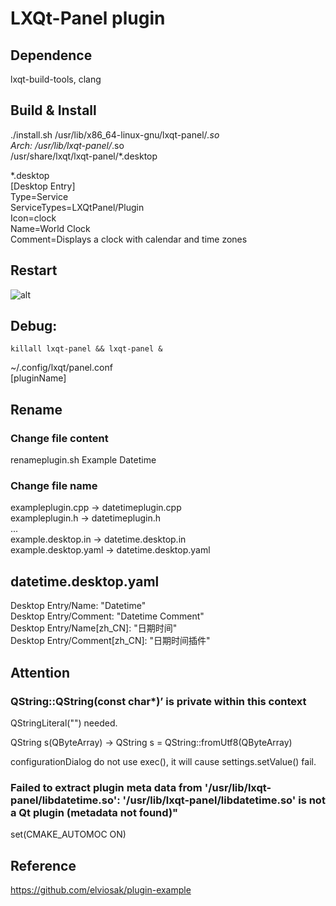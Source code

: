 # LXQt-Panel plugin

## Dependence
lxqt-build-tools, clang  

## Build & Install
./install.sh
/usr/lib/x86_64-linux-gnu/lxqt-panel/*.so  
Arch: /usr/lib/lxqt-panel/*.so  
/usr/share/lxqt/lxqt-panel/*.desktop  

*.desktop  
[Desktop Entry]  
Type=Service  
ServiceTypes=LXQtPanel/Plugin  
Icon=clock  
Name=World Clock  
Comment=Displays a clock with calendar and time zones

## Restart
![alt](lxqt-panel_restart.jpg)  
## Debug: 
`killall lxqt-panel && lxqt-panel &`  

~/.config/lxqt/panel.conf  
[pluginName]

## Rename
### Change file content
renameplugin.sh Example Datetime  
### Change file name
exampleplugin.cpp → datetimeplugin.cpp  
exampleplugin.h → datetimeplugin.h  
...  
example.desktop.in → datetime.desktop.in  
example.desktop.yaml → datetime.desktop.yaml

## datetime.desktop.yaml
Desktop Entry/Name: "Datetime"  
Desktop Entry/Comment: "Datetime Comment"  
Desktop Entry/Name[zh_CN]: "日期时间"  
Desktop Entry/Comment[zh_CN]: "日期时间插件"

## Attention
### QString::QString(const char*)’ is private within this context
QStringLiteral("") needed.  

QString s(QByteArray) → QString s = QString::fromUtf8(QByteArray)  

configurationDialog do not use exec(), it will cause settings.setValue() fail.

### Failed to extract plugin meta data from '/usr/lib/lxqt-panel/libdatetime.so': '/usr/lib/lxqt-panel/libdatetime.so' is not a Qt plugin (metadata not found)"
set(CMAKE_AUTOMOC ON)

## Reference
https://github.com/elviosak/plugin-example
